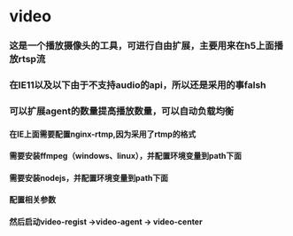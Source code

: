 # video
<h3>这是一个播放摄像头的工具，可进行自由扩展，主要用来在h5上面播放rtsp流</h3>
<h3>在IE11以及以下由于不支持audio的api，所以还是采用的事falsh</h3>
<h3>可以扩展agent的数量提高播放数量，可以自动负载均衡</h3>
<h4>在IE上面需要配置nginx-rtmp,因为采用了rtmp的格式</h4>
<h4>需要安装ffmpeg（windows、linux），并配置环境变量到path下面</h4>
<h4>需要安装nodejs，并配置环境变量到path下面</h4>
<h4>配置相关参数</h4>
<h4>然后启动video-regist ->video-agent -> video-center</h4>
